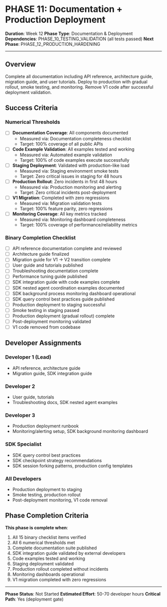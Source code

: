 # PHASE 11: Documentation + Production Deployment

**Duration**: Week 12
**Phase Type**: Documentation & Deployment
**Dependencies**: PHASE_10_TESTING_VALIDATION (all tests passed)
**Next Phase**: PHASE_12_PRODUCTION_HARDENING

---

## Overview

Complete all documentation including API reference, architecture guide, migration guide, and user tutorials. Deploy to production with gradual rollout, smoke testing, and monitoring. Remove V1 code after successful deployment validation.

## Success Criteria

### Numerical Thresholds
- [ ] **Documentation Coverage**: All components documented
  - Measured via: Documentation completeness checklist
  - Target: 100% coverage of all public APIs
- [ ] **Code Example Validation**: All examples tested and working
  - Measured via: Automated example validation
  - Target: 100% of code examples execute successfully
- [ ] **Staging Deployment**: Validated with production-like load
  - Measured via: Staging environment smoke tests
  - Target: Zero critical issues in staging for 48 hours
- [ ] **Production Rollout**: Zero incidents in first 48 hours
  - Measured via: Production monitoring and alerting
  - Target: Zero critical incidents post-deployment
- [ ] **V1 Migration**: Completed with zero regressions
  - Measured via: Migration validation tests
  - Target: 100% feature parity, zero regressions
- [ ] **Monitoring Coverage**: All key metrics tracked
  - Measured via: Monitoring dashboard completeness
  - Target: 100% coverage of performance/reliability metrics

### Binary Completion Checklist
- [ ] API reference documentation complete and reviewed
- [ ] Architecture guide finalized
- [ ] Migration guide for V1 → V2 transition complete
- [ ] User guide and tutorials published
- [ ] Troubleshooting documentation complete
- [ ] Performance tuning guide published
- [ ] SDK integration guide with code examples complete
- [ ] SDK nested agent coordination examples documented
- [ ] SDK background process monitoring dashboard operational
- [ ] SDK query control best practices guide published
- [ ] Production deployment to staging successful
- [ ] Smoke testing in staging passed
- [ ] Production deployment (gradual rollout) complete
- [ ] Post-deployment monitoring validated
- [ ] V1 code removed from codebase

## Developer Assignments

### Developer 1 (Lead)
- API reference, architecture guide
- Migration guide, SDK integration guide

### Developer 2
- User guide, tutorials
- Troubleshooting docs, SDK nested agent examples

### Developer 3
- Production deployment runbook
- Monitoring/alerting setup, SDK background monitoring dashboard

### SDK Specialist
- SDK query control best practices
- SDK checkpoint strategy recommendations
- SDK session forking patterns, production config templates

### All Developers
- Production deployment to staging
- Smoke testing, production rollout
- Post-deployment monitoring, V1 code removal

## Phase Completion Criteria

**This phase is complete when**:
1. All 15 binary checklist items verified
2. All 6 numerical thresholds met
3. Complete documentation suite published
4. SDK integration guide validated by external developers
5. Code examples tested and working
6. Staging deployment validated
7. Production rollout completed without incidents
8. Monitoring dashboards operational
9. V1 migration completed with zero regressions

---

**Phase Status**: Not Started
**Estimated Effort**: 50-70 developer hours
**Critical Path**: Yes (deployment gate)

